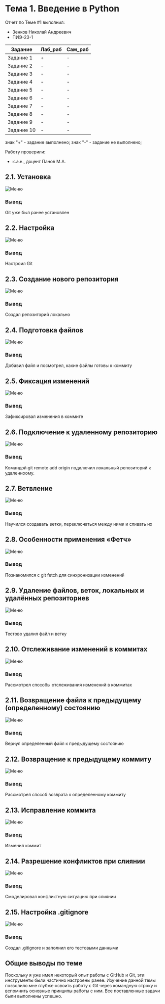 # Тема 1. Введение в Python
Отчет по Теме #1 выполнил:
- Зенков Николай Андреевич
- ПИЭ-23-1

| Задание | Лаб_раб | Сам_раб |
| ------ | ------ | ------ |
| Задание 1 | + | - |
| Задание 2 | - | - |
| Задание 3 | - | - |
| Задание 4 | - | - |
| Задание 5 | - | - |
| Задание 6 | - | - |
| Задание 7 | - | - |
| Задание 8 | - | - |
| Задание 9 | - | - |
| Задание 10 | - | - |

знак "+" - задание выполнено; знак "-" - задание не выполнено;

Работу проверили:
- к.э.н., доцент Панов М.А.

## 2.1. Установка
![Меню](https://github.com/nikoreon5/SoftwareEngineering/blob/%D0%A2%D0%B5%D0%BC%D0%B0_1/images/2.1.png)
### Вывод
Git уже был ранее установлен
## 2.2. Настройка
![Меню](https://github.com/nikoreon5/SoftwareEngineering/blob/%D0%A2%D0%B5%D0%BC%D0%B0_1/images/2.2.png)
### Вывод
Настроил Git
## 2.3. Создание нового репозитория
![Меню](https://github.com/nikoreon5/SoftwareEngineering/blob/%D0%A2%D0%B5%D0%BC%D0%B0_1/images/2.3.png)
### Вывод
Создал репозиторий локально
## 2.4. Подготовка файлов
![Меню](https://github.com/nikoreon5/SoftwareEngineering/blob/%D0%A2%D0%B5%D0%BC%D0%B0_1/images/2.4.png)
### Вывод
Добавил файл и посмотрел, какие файлы готовы к коммиту
## 2.5. Фиксация изменений
![Меню](https://github.com/nikoreon5/SoftwareEngineering/blob/%D0%A2%D0%B5%D0%BC%D0%B0_1/images/2.5.png)
### Вывод
Зафиксировал изменения в коммите
## 2.6. Подключение к удаленному репозиторию
![Меню](https://github.com/nikoreon5/SoftwareEngineering/blob/%D0%A2%D0%B5%D0%BC%D0%B0_1/images/2.6.png)
### Вывод
Командой git remote add origin подключил локальный репозиторий к удаленноому.
## 2.7. Ветвление
![Меню](https://github.com/nikoreon5/SoftwareEngineering/blob/%D0%A2%D0%B5%D0%BC%D0%B0_1/images/2.7.png)
### Вывод
Научился создавать ветки, переключаться между ними и сливать их
## 2.8. Особенности применения «Фетч»
![Меню](https://github.com/nikoreon5/SoftwareEngineering/blob/%D0%A2%D0%B5%D0%BC%D0%B0_1/images/2.8.png)
### Вывод
Познакомился с git fetch для синхронизации изменений
## 2.9. Удаление файлов, веток, локальных и удалённых репозиториев
![Меню](https://github.com/nikoreon5/SoftwareEngineering/blob/%D0%A2%D0%B5%D0%BC%D0%B0_1/images/2.9.png)
### Вывод
Тестово удалил файл и ветку
## 2.10. Отслеживание изменений в коммитах
![Меню](https://github.com/nikoreon5/SoftwareEngineering/blob/%D0%A2%D0%B5%D0%BC%D0%B0_1/images/2.10.png)
### Вывод
Рассмотрел способы отслеживания изменений в коммитах
## 2.11. Возвращение файла к предыдущему (определенному) состоянию
![Меню](https://github.com/nikoreon5/SoftwareEngineering/blob/%D0%A2%D0%B5%D0%BC%D0%B0_1/images/2.11.png)
### Вывод
Вернул определенный файл к предыдущему состоянию
## 2.12. Возвращение к предыдущему коммиту
![Меню](https://github.com/nikoreon5/SoftwareEngineering/blob/%D0%A2%D0%B5%D0%BC%D0%B0_1/images/2.12.png)
### Вывод
Рассмотрел способ возврата к определенному коммиту
## 2.13. Исправление коммита
![Меню](https://github.com/nikoreon5/SoftwareEngineering/blob/%D0%A2%D0%B5%D0%BC%D0%B0_1/images/2.13.png)
### Вывод
Изменил коммит
## 2.14. Разрешение конфликтов при слиянии
![Меню](https://github.com/nikoreon5/SoftwareEngineering/blob/%D0%A2%D0%B5%D0%BC%D0%B0_1/images/2.14.png)
### Вывод
Смоделировал конфликтную ситуацию при слиянии
## 2.15. Настройка .gitignore
![Меню](https://github.com/nikoreon5/SoftwareEngineering/blob/%D0%A2%D0%B5%D0%BC%D0%B0_1/images/2.15.png)
### Вывод
Создал .gitignore и заполнил его тестовыми данными
## Общие выводы по теме
Поскольку я уже имел некоторый опыт работы с GitHub и Git, эти инструменты были частично настроены ранее.
Изучение данной темы позволило мне глубже освоить работу с Git через командную строку и вспомнить основные принципы работы с ним.
Все поставленные задачи были выполнены успешно.
